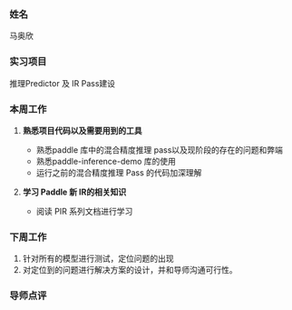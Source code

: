 ### 姓名
马奥欣

### 实习项目
推理Predictor 及 IR Pass建设

### 本周工作

1. **熟悉项目代码以及需要用到的工具**
	* 熟悉paddle 库中的混合精度推理 pass以及现阶段的存在的问题和弊端
	* 熟悉paddle-inference-demo 库的使用
	* 运行之前的混合精度推理 Pass 的代码加深理解


2. **学习 Paddle 新 IR的相关知识**
   - 阅读 PIR 系列文档进行学习


### 下周工作

1. 针对所有的模型进行测试，定位问题的出现
2. 对定位到的问题进行解决方案的设计，并和导师沟通可行性。

### 导师点评